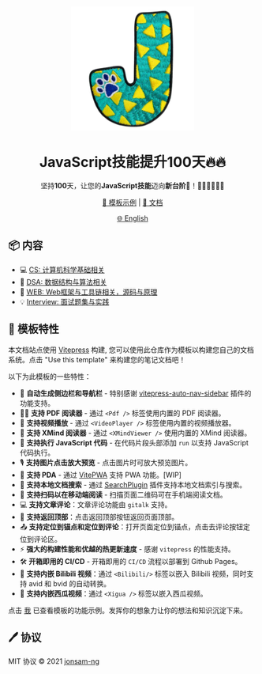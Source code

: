 <br>
<p align="center">
<a href="https://100js.jonsam.site" target="_blank">
<img src="./logo.png" alt="100js" height="250" width="250"/>
</a>
<h1 align="center">JavaScript技能提升100天🔥🔥</h1>
</p>

<p align="center">
坚持<b>100</b>天，让您的<b>JavaScript技能</b>迈向<b>新台阶</b>💪！🧑‍💻👩‍💻👨‍💻
</p>

<p align="center">
  <a href="https://100js.jonsam.site/示例">🍁 模板示例</a> | <a href="https://100js.jonsam.site">📖 文档</a>
</p>

<p align="center">
  <a href="./README.md">🌐 English</a>
</p>

## 📦 内容

- 💻 [CS: 计算机科学基础相关](https://100js.jonsam.site/CS/0-开始上手)
- 🧮 [DSA: 数据结构与算法相关](https://100js.jonsam.site/DSA/0-开始上手)
- 🔭 [WEB: Web框架与工具链相关，源码与原理](https://100js.jonsam.site/WEB/0-开始上手)
- 💡 [Interview: 面试题集与实践](https://100js.jonsam.site/Interview/0-开始上手)

## 🚀 模板特性

本文档站点使用 [Vitepress](https://vitepress.vuejs.org/) 构建, 您可以使用此仓库作为模板以构建您自己的文档系统。点击 "Use this template" 来构建您的笔记文档吧！

以下为此模板的一些特性：

- 📝 **自动生成侧边栏和导航栏**  - 特别感谢 [vitepress-auto-nav-sidebar](https://github.com/Merlin218/vitepress-auto-nav-sidebar) 插件的功能支持。
- 🧑‍💻 **支持 PDF 阅读器** - 通过 `<Pdf />` 标签使用内置的 PDF 阅读器。
- 🎨 **支持视频播放** - 通过 `<VideoPlayer />` 标签使用内置的视频播放器。
- 🌈 **支持 XMind 阅读器** - 通过 `<XMindViewer />` 使用内置的 XMind 阅读器。
- 🤹 **支持执行 JavaScript 代码**  - 在代码片段头部添加 `run` 以支持 JavaScript 代码执行。
- 🎙 **支持图片点击放大预览** - 点击图片时可放大预览图片。
- 🧮 **支持 PDA** - 通过 [VitePWA](https://www.npmjs.com/package/vite-plugin-pwa) 支持 PWA 功能。[WIP]
- 📰 **支持本地文档搜索** - 通过 [SearchPlugin](https://www.npmjs.com/package/vitepress-plugin-search) 插件支持本地文档索引与搜索。
- 🌟 **支持扫码以在移动端阅读** - 扫描页面二维码可在手机端阅读文档。
- 💻 **支持文章评论**：文章评论功能由 `gitalk` 支持。
- 🎥 **支持返回顶部**：点击返回顶部按钮返回页面顶部。
- 📤 **支持定位到锚点和定位到评论**：打开页面定位到锚点，点击去评论按钮定位到评论区。
- ⚡️ **强大的构建性能和优越的热更新速度** - 感谢 `vitepress` 的性能支持。
- 🛠 **开箱即用的 CI/CD** - 开箱即用的 `CI/CD` 流程以部署到 Github Pages。
- 💐 **支持内嵌 Bilibili 视频**：通过 `<Bilibili/>` 标签以嵌入 Bilibili 视频，同时支持 avid 和 bvid 的自动转换。
- 🍎 **支持内嵌西瓜视频**：通过 `<Xigua />` 标签以嵌入西瓜视频。

点击 [我](https://100js.jonsam.site/示例) 已查看模板的功能示例。发挥你的想象力让你的想法和知识沉淀下来。

## 🖊️ 协议

MIT 协议 © 2021 [jonsam-ng](https://github.com/jonsam-ng)
